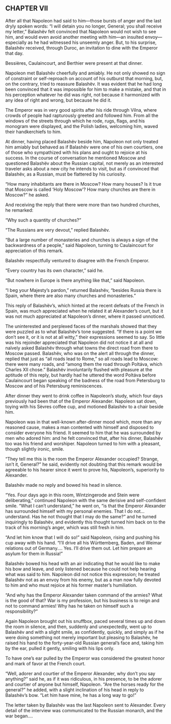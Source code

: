 ## CHAPTER VII

After all that Napoleon had said to him—those bursts of anger and the
last dryly spoken words: “I will detain you no longer, General; you
shall receive my letter,” Balashëv felt convinced that Napoleon would
not wish to see him, and would even avoid another meeting with him—an
insulted envoy—especially as he had witnessed his unseemly anger. But,
to his surprise, Balashëv received, through Duroc, an invitation to dine
with the Emperor that day.

Bessières, Caulaincourt, and Berthier were present at that dinner.

Napoleon met Balashëv cheerfully and amiably. He not only showed no sign
of constraint or self-reproach on account of his outburst that morning,
but, on the contrary, tried to reassure Balashëv. It was evident that
he had long been convinced that it was impossible for him to make a
mistake, and that in his perception whatever he did was right, not
because it harmonized with any idea of right and wrong, but because he
did it.

The Emperor was in very good spirits after his ride through Vílna, where
crowds of people had rapturously greeted and followed him. From all
the windows of the streets through which he rode, rugs, flags, and his
monogram were displayed, and the Polish ladies, welcoming him, waved
their handkerchiefs to him.

At dinner, having placed Balashëv beside him, Napoleon not only treated
him amiably but behaved as if Balashëv were one of his own courtiers,
one of those who sympathized with his plans and ought to rejoice at
his success. In the course of conversation he mentioned Moscow and
questioned Balashëv about the Russian capital, not merely as an
interested traveler asks about a new city he intends to visit, but as
if convinced that Balashëv, as a Russian, must be flattered by his
curiosity.

“How many inhabitants are there in Moscow? How many houses? Is it true
that Moscow is called ‘Holy Moscow’? How many churches are there in
Moscow?” he asked.

And receiving the reply that there were more than two hundred churches,
he remarked:

“Why such a quantity of churches?”

“The Russians are very devout,” replied Balashëv.

“But a large number of monasteries and churches is always a sign of the
backwardness of a people,” said Napoleon, turning to Caulaincourt for
appreciation of this remark.

Balashëv respectfully ventured to disagree with the French Emperor.

“Every country has its own character,” said he.

“But nowhere in Europe is there anything like that,” said Napoleon.

“I beg your Majesty’s pardon,” returned Balashëv, “besides Russia there
is Spain, where there are also many churches and monasteries.”

This reply of Balashëv’s, which hinted at the recent defeats of the
French in Spain, was much appreciated when he related it at Alexander’s
court, but it was not much appreciated at Napoleon’s dinner, where it
passed unnoticed.

The uninterested and perplexed faces of the marshals showed that they
were puzzled as to what Balashëv’s tone suggested. “If there is a point
we don’t see it, or it is not at all witty,” their expressions seemed
to say. So little was his rejoinder appreciated that Napoleon did not
notice it at all and naïvely asked Balashëv through what towns the
direct road from there to Moscow passed. Balashëv, who was on the alert
all through the dinner, replied that just as “all roads lead to Rome,”
so all roads lead to Moscow: there were many roads, and “among them the
road through Poltáva, which Charles XII chose.” Balashëv involuntarily
flushed with pleasure at the aptitude of this reply, but hardly had
he uttered the word Poltáva before Caulaincourt began speaking of the
badness of the road from Petersburg to Moscow and of his Petersburg
reminiscences.

After dinner they went to drink coffee in Napoleon’s study, which four
days previously had been that of the Emperor Alexander. Napoleon sat
down, toying with his Sèvres coffee cup, and motioned Balashëv to a
chair beside him.

Napoleon was in that well-known after-dinner mood which, more than
any reasoned cause, makes a man contented with himself and disposed to
consider everyone his friend. It seemed to him that he was surrounded
by men who adored him: and he felt convinced that, after his dinner,
Balashëv too was his friend and worshiper. Napoleon turned to him with a
pleasant, though slightly ironic, smile.

“They tell me this is the room the Emperor Alexander occupied? Strange,
isn’t it, General?” he said, evidently not doubting that this remark
would be agreeable to his hearer since it went to prove his, Napoleon’s,
superiority to Alexander.

Balashëv made no reply and bowed his head in silence.

“Yes. Four days ago in this room, Wintzingerode and Stein were
deliberating,” continued Napoleon with the same derisive and
self-confident smile. “What I can’t understand,” he went on, “is that
the Emperor Alexander has surrounded himself with my personal enemies.
That I do not... understand. Has he not thought that I may do the same?”
and he turned inquiringly to Balashëv, and evidently this thought turned
him back on to the track of his morning’s anger, which was still fresh
in him.

“And let him know that I will do so!” said Napoleon, rising and pushing
his cup away with his hand. “I’ll drive all his Württemberg, Baden, and
Weimar relations out of Germany.... Yes. I’ll drive them out. Let him
prepare an asylum for them in Russia!”

Balashëv bowed his head with an air indicating that he would like to
make his bow and leave, and only listened because he could not help
hearing what was said to him. Napoleon did not notice this expression;
he treated Balashëv not as an envoy from his enemy, but as a man
now fully devoted to him and who must rejoice at his former master’s
humiliation.

“And why has the Emperor Alexander taken command of the armies? What is
the good of that? War is my profession, but his business is to reign
and not to command armies! Why has he taken on himself such a
responsibility?”

Again Napoleon brought out his snuffbox, paced several times up and down
the room in silence, and then, suddenly and unexpectedly, went up to
Balashëv and with a slight smile, as confidently, quickly, and simply
as if he were doing something not merely important but pleasing to
Balashëv, he raised his hand to the forty-year-old Russian general’s
face and, taking him by the ear, pulled it gently, smiling with his lips
only.

To have one’s ear pulled by the Emperor was considered the greatest
honor and mark of favor at the French court.

“Well, adorer and courtier of the Emperor Alexander, why don’t you say
anything?” said he, as if it was ridiculous, in his presence, to be the
adorer and courtier of anyone but himself, Napoleon. “Are the horses
ready for the general?” he added, with a slight inclination of his head
in reply to Balashëv’s bow. “Let him have mine, he has a long way to
go!”

The letter taken by Balashëv was the last Napoleon sent to Alexander.
Every detail of the interview was communicated to the Russian monarch,
and the war began....





